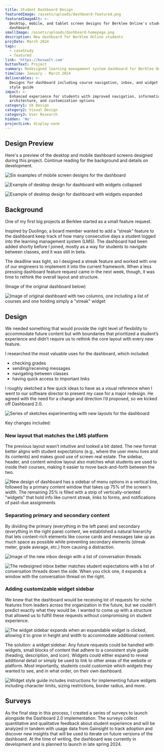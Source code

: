 ```yaml
---
title: Student Dashboard Design
featuredImage: /assets/uploads/dashboard-featured.png
featuredImageAlt: >-
  Desktop, mobile, and tablet screen designs for Berklee Online's student
  dashboard
smallImage: /assets/uploads/dashboard-homepage.png
description: New dashboard for Berklee Online students
projDate: March 2024
tags:
  - caseStudy
  - featured
link: 'https://koswalt.com'
buttonText: Project
summary: Redesigned learning management system dashboard for Berklee Online students
timeline: January - March 2024
deliverables: >-
  Designs for dashboard including course navigation, inbox, and widget library +
  style guide
impact: >-
  Enhanced experience for students with improved navigation, information
  architecture, and customization options
category1: UX Design
category2: Visual Design
category3: User Research
hidden: 'No'
projectLink: display-none
---
```

## Design Preview

Here's a preview of the desktop and mobile dashboard screens designed during this project. Continue reading for the background and details on development.

![Six examples of mobile screen designs for the dashboard](/assets/uploads/mobile-screens.png)

![Example of desktop design for dashboard with widgets collapsed](/assets/uploads/desktop-courses.png)

![Example of desktop design for dashboard with widgets expanded](/assets/uploads/streak.png)

## Background

One of my first big projects at Berklee started as a small feature request.

Inspired by Duolingo, a board member wanted to add a “streak” feature to the dashboard keep track of how many consecutive days a student logged into the learning management system (LMS). The dashboard had been added shortly before I joined, mostly as a way for students to navigate between classes, and it was still in beta.

The deadline was tight, so I designed a streak feature and worked with one of our engineers to implement it into the current framework. When a less pressing dashboard feature request came in the next week, though, it was time to rethink the overall layout and structure.

(Image of the original dashboard below)

![Image of original dashboard with two columns, one including a list of courses and one holding simply a "streak" widget](/assets/uploads/dashboard.png)

## Design

We needed something that would provide the right level of flexibility to accommodate future content but with boundaries that prioritized a student’s experience and didn’t require us to rethink the core layout with every new feature.

I researched the most valuable uses for the dashboard, which included:

* checking grades
* sending/receiving messages
* navigating between classes
* having quick access to important links

I roughly sketched a few quick ideas to have as a visual reference when I went to our software director to present my case for a major redesign. He agreed with the need for a change and direction I’d proposed, so we kicked off Dashboard 2.0.

![Series of sketches experimenting with new layouts for the dashboard](/assets/uploads/explorations.png)

Key changes included:

### New layout that matches the LMS platform

The previous layout wasn’t intuitive and looked a bit dated. The new format better aligns with student expectations (e.g., where the user menu lives and its contents) and makes good use of screen real estate. The sidebar, header, and content window layout also matches what students are used to inside their courses, making it easier to move back-and-forth between the two. 

![New design of dashboard has a sidebar of menu options in a vertical line, followed by a primary content window that takes up 75% of the screen's width. The remaining 25% is filled with a strip of vertically-oriented "widgets" that hold info like current streak, links to forms, and notifications of past-due assignments](/assets/uploads/desktop-discourse.png)

### Separating primary and secondary content

By dividing the primary (everything in the left pane) and secondary (everything in the right pane) content, we established a natural hierarchy that lets content-rich elements like course cards and messages take up as much space as possible while preventing secondary elements (streak meter, grade average, etc.) from causing a distraction.

![Image of the new inbox design with a list of conversation threads](/assets/uploads/dashboard-inbox.png)

![The redesigned inbox better matches student expectations with a list of conversation threads down the side. When you click one, it expands a window with the conversation thread on the right.](/assets/uploads/inbox-marci.png)

### Adding customizable widget sidebar

We knew that the dashboard would be receiving lot of requests for niche features from leaders across the organization in the future, but we couldn’t predict exactly what they would be. I wanted to come up with a structure that allowed us to fulfill these requests without compromising on student experience.

![The widget sidebar expands when an expandable widget is clicked, allowing it to grow in height and width to accommodate additional content.](/assets/uploads/streak.png)

The solution: a widget sidebar. Any future requests could be handled with widgets, small blocks of content that adhere to a consistent style guide (heading, description, and icon). Widgets could either expand to reveal additional detail or simply be used to link to other areas of the website or platform. Most importantly, students could customize which widgets they wanted to see, and in what order, on their own dashboard.

![Widget style guide includes instructions for implementing future widgets including character limits, sizing restrictions, border radius, and more.](/assets/uploads/widget-style-guide.png)

## Surveys

As the final step in this process, I created a series of surveys to launch alongside the Dashboard 2.0 implementation. The surveys collect quantitative and qualitative feedback about student experience and will be analyzed in tandem with usage data from Gainsight to track adoption and discover new insights that will be used to iterate on future versions of the dashboard. At the time of writing, the dashboard was currently in development and is planned to launch in late spring 2024.
